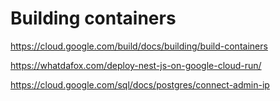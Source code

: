 # Building containers 
https://cloud.google.com/build/docs/building/build-containers

https://whatdafox.com/deploy-nest-js-on-google-cloud-run/

https://cloud.google.com/sql/docs/postgres/connect-admin-ip